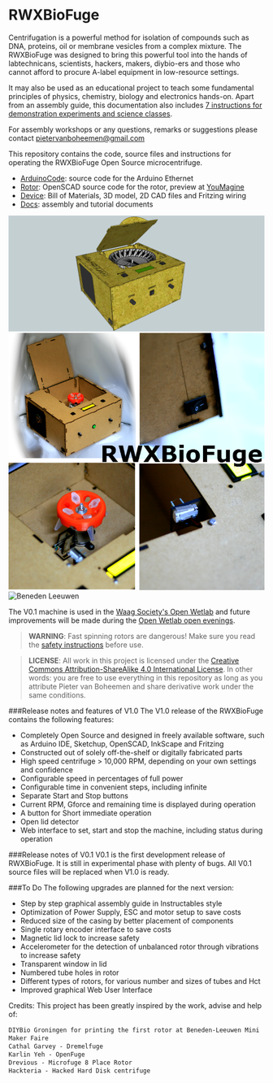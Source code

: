 RWXBioFuge
==========

Centrifugation is a powerful method for isolation of compounds such as DNA, proteins, oil or membrane vesicles from a complex mixture. The RWXBioFuge was designed to bring this powerful tool into the hands of labtechnicans, scientists, hackers, makers, diybio-ers and those who cannot afford to procure A-label equipment in low-resource settings. 

It may also be used as an educational project to teach some fundamental principles of physics, chemistry, biology and electronics hands-on. Apart from an assembly guide, this documentation also includes [7 instructions for demonstration experiments and science classes][6].

For assembly workshops or any questions, remarks or suggestions please contact pietervanboheemen@gmail.com

This repository contains the code, source files and instructions for operating the RWXBioFuge Open Source microcentrifuge.

- [ArduinoCode][1]: source code for the Arduino Ethernet
- [Rotor][2]: OpenSCAD source code for the rotor, preview at [YouMagine][5]
- [Device][3]: Bill of Materials, 3D model, 2D CAD files and Fritzing wiring
- [Docs][4]: assembly and tutorial documents

![Render](Device/RWXBioFuge%20preview%20v1.0.png?raw=true)
![Pictures](https://github.com/PieterVanBoheemen/RWXBioFuge/blob/master/RWXBioFuge%20collage%20v0.1.png?raw=true)
![Beneden Leeuwen](http://www.diybiogroningen.org/wp-content/uploads/2014/01/openFuge_comp1-1024x683.png)

The V0.1 machine is used in the [Waag Society's Open Wetlab][10] and future improvements will be made during the [Open Wetlab open evenings][11].

> **WARNING**: Fast spinning rotors are dangerous! Make sure you read the [safety instructions][7] before use.

> **LICENSE**: All work in this project is licensed under the [Creative Commons Attribution-ShareAlike 4.0 International License][8]. In other words: you are free to use everything in this repository as long as you attribute Pieter van Boheemen and share derivative work under the same conditions.

###Release notes and features of V1.0
The V1.0 release of the RWXBioFuge contains the following features:
- Completely Open Source and designed in freely available software, such as Arduino IDE, Sketchup, OpenSCAD, InkScape and Fritzing 
- Constructed out of solely off-the-shelf or digitally fabricated parts
- High speed centrifuge > 10,000 RPM, depending on your own settings and confidence
- Configurable speed in percentages of full power
- Configurable time in convenient steps, including infinite
- Separate Start and Stop buttons
- Current RPM, Gforce and remaining time is displayed during operation
- A button for Short immediate operation
- Open lid detector
- Web interface to set, start and stop the machine, including status during operation

###Release notes of V0.1
V0.1 is the first development release of RWXBioFuge. It is still in experimental phase with plenty of bugs. All V0.1 source files will be replaced when V1.0 is ready.

###To Do
The following upgrades are planned for the next version:
- Step by step graphical assembly guide in Instructables style
- Optimization of Power Supply, ESC and motor setup to save costs
- Reduced size of the casing by better placement of components
- Single rotary encoder interface to save costs
- Magnetic lid lock to increase safety
- Accelerometer for the detection of unbalanced rotor through vibrations to increase safety
- Transparent window in lid
- Numbered tube holes in rotor
- Different types of rotors, for various number and sizes of tubes and Hct
- Improved graphical Web User Interface 

Credits: This project has been greatly inspired by the work, advise and help of:

    DIYBio Groningen for printing the first rotor at Beneden-Leeuwen Mini Maker Faire
	Cathal Garvey - Dremelfuge
    Karlin Yeh - OpenFuge
    Drevious - Microfuge 8 Place Rotor
    Hackteria - Hacked Hard Disk centrifuge


[1]:https://github.com/PieterVanBoheemen/RWXBioFuge/blob/master/ArduinoCode/
[2]:https://github.com/PieterVanBoheemen/RWXBioFuge/blob/master/Rotor/
[3]:https://github.com/PieterVanBoheemen/RWXBioFuge/blob/master/Device/
[4]:https://github.com/PieterVanBoheemen/RWXBioFuge/blob/master/Docs/
[5]:https://www.youmagine.com/designs/microcentrifuge-20-place-rotor
[6]:https://github.com/PieterVanBoheemen/RWXBioFuge/blob/master/Docs/Tutorials/
[7]:https://github.com/PieterVanBoheemen/RWXBioFuge/blob/master/Docs/Usage/
[8]:http://creativecommons.org/licenses/by-sa/4.0/
[9]:http://www.diybiogroningen.org/mini-mini-maker-faire-in-beneden-leeuwen/
[10]:http://waag.org/en/lab/open-wetlab
[11]:http://www.meetup.com/Dutch-DIY-Bio/